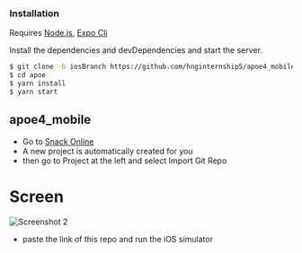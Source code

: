 ### Installation

Requires [Node.js](https://nodejs.org/), [Expo Cli](https://facebook.github.io/react-native/docs/getting-started)

Install the dependencies and devDependencies and start the server.

```sh
$ git clone -b iosBranch https://github.com/hnginternship5/apoe4_mobile.git apoe
$ cd apoe
$ yarn install
$ yarn start
```
## apoe4_mobile
 - Go to [Snack Online](http://snack.expo.io) 
 - A new project is automatically created for you
 - then go to Project at the left and select Import Git Repo
 # Screen
 ![](https://i.ibb.co/XLJ8Srh/Snack.png "Screenshot 2")
- paste the link of this repo and run the iOS simulator
